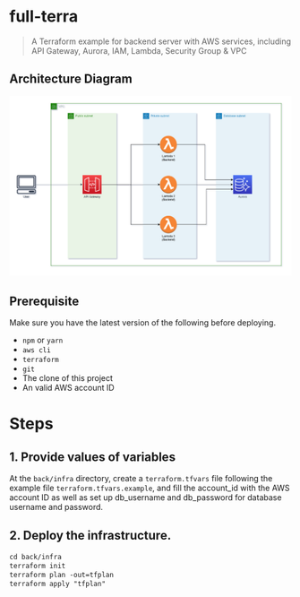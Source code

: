# full-terra

> A Terraform example for backend server with AWS services, including API Gateway, Aurora, IAM, Lambda, Security Group & VPC

## Architecture Diagram

<img src="./diagram/infra_back.jpg">

## Prerequisite
Make sure you have the latest version of the following before deploying.
- `npm` or `yarn`
- `aws cli`
- `terraform`
- `git`
- The clone of this project
- An valid AWS account ID

# Steps
## 1. Provide values of variables

At the `back/infra` directory, create a `terraform.tfvars` file following the example file `terraform.tfvars.example`, and fill the account_id with the AWS account ID as well as set up db_username and db_password for database username and password.

## 2. Deploy the infrastructure.

```
cd back/infra
terraform init
terraform plan -out=tfplan
terraform apply "tfplan"
```